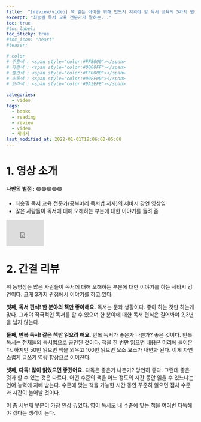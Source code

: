 ```yaml
---
title:  "[review/video] 책 읽는 아이를 위해 반드시 지켜야 할 독서 교육의 5가지 원칙"
excerpt: "최승필 독서 교육 전문가가 말하는..."
toc: true
#toc_label:
toc_sticky: true
#toc_icon: "heart"
#teaser: 

# color
# 주황색 : <span style="color:#FF8000"></span>
# 파란색 : <span style="color:#0000FF"></span>
# 빨간색 : <span style="color:#FF0000"></span>
# 초록색 : <span style="color:#00FF00"></span>
# 보라색 : <span style="color:#9A2EFE"></span>

categories:
  - video
tags:
  - books
  - reading
  - review
  - video
  - 세바시
last_modified_at: 2022-01-01T18:06:00-05:00
---
```


# 1. 영상 소개
**나만의 별점 :** 🟢🟢🟢🟢🟢
- 최승필 독서 교육 전문가(공부머리 독서법 저자)의 세바시 강연 영상임
- 많은 사람들이 독서에 대해 오해하는 부분에 대한 이야기를 들려 줌
<iframe width= "100" height="70" src="https://www.youtube.com/embed/3E2NH_C_os0" frameborder="0" arrowfullscreen></iframe>
  
# 2. 간결 리뷰
위 동영상은 많은 사람들이 독서에 대해 오해하는 부분에 대한 이야기를 하는 세바시 강연이다. 크게 3가지 관점에서 이야기를 하고 있다.

**첫째, 독서 편식! 한 분야의 책만 좋아해요.** 독서는 문화 생활이다. 좋아 하는 것만 하는게 맞다. 그래야 적극적인 독서를 할 수 있으며 한 분야에 대한 독서 편식은 길어봐야 2,3년을 넘지 않는다.
  
**둘째, 반복 독서! 같은 책만 읽으려 해요.** 반복 독서가 좋은가 나쁜가? 좋은 것이다. 반복 독서는 천재들의 독서법으로 공인된 것이다. 책을 한 번만 읽으면 내용은 머리에 들어온다. 하지만 50번 읽으면 책을 외우고 100번 읽으면 요소 요소가 내면화 된다. 이게 자연스럽게 글쓰기 역량 향상으로 이어진다.
  
**셋째, 다독! 많이 읽었으면 좋겠어요.** 다독은 좋은가 나쁜가? 당연히 좋다. 그런데 좋은 것과 할 수 있는 것은 다르다. 어떤 수준의 책을 어느 정도의 시간 동안 읽을 수 있느냐는 언어 능력에 지배 받는다. 수준에 맞는 책을 가능한 시간 동안 꾸준히 읽으면 점차 수준과 시간이 늘어날 것이다. 
  
이 중 세번째 부분이 가장 인상 깊었다. 영어 독서도 내 수준에 맞는 책을 여러번 다독해야 겠다는 생각이 든다.
